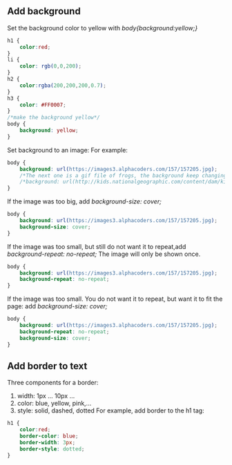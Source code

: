 ## Add background
Set the background color to yellow with *body{background:yellow;}*

```css
h1 {
	color:red;
}
li {
	color: rgb(0,0,200);
}
h2 {
	color:rgba(200,200,200,0.7);
}
h3 {
	color: #FF0007;
}
/*make the background yellow*/
body {
	background: yellow;
}
```

Set background to an image:
For example:
```css
body {
	background: url(https://images3.alphacoders.com/157/157205.jpg);
	/*The next one is a gif file of frogs, the background keep changing*/
	/*background: url(http://kids.nationalgeographic.com/content/dam/kids/photos/articles/Nature/H-P/kermit-frog2.gif);*/
}
```
If the image was too big, add *background-size: cover;*
```css
body {
	background: url(https://images3.alphacoders.com/157/157205.jpg);
	background-size: cover;
}
```
If the image was too small, but still do not want it to repeat,add *background-repeat: no-repeat;*
The image will only be shown once.
```css
body {
	background: url(https://images3.alphacoders.com/157/157205.jpg);
	background-repeat: no-repeat;
}
```
If the image was too small. You do not want it to repeat, but want it to fit the page: add *background-size: cover;*
```css
body {
	background: url(https://images3.alphacoders.com/157/157205.jpg);
	background-repeat: no-repeat;
	background-size: cover;
}
```

## Add border to text
Three components for a border:
1. width: 1px ... 10px ... 
2. color: blue, yellow, pink,...
3. style: solid, dashed, dotted
For example, add border to the h1 tag:
```css
h1 {
	color:red;
	border-color: blue;
	border-width: 3px;
	border-style: dotted;
}
```

